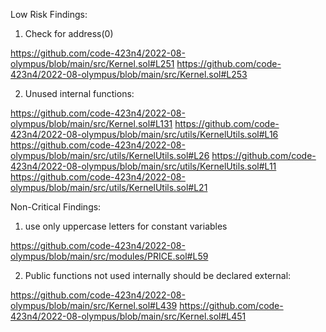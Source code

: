 Low Risk Findings:

1. Check for address(0)

https://github.com/code-423n4/2022-08-olympus/blob/main/src/Kernel.sol#L251
https://github.com/code-423n4/2022-08-olympus/blob/main/src/Kernel.sol#L253

2. Unused internal functions:

https://github.com/code-423n4/2022-08-olympus/blob/main/src/Kernel.sol#L131
https://github.com/code-423n4/2022-08-olympus/blob/main/src/utils/KernelUtils.sol#L16
https://github.com/code-423n4/2022-08-olympus/blob/main/src/utils/KernelUtils.sol#L26
https://github.com/code-423n4/2022-08-olympus/blob/main/src/utils/KernelUtils.sol#L11
https://github.com/code-423n4/2022-08-olympus/blob/main/src/utils/KernelUtils.sol#L21

Non-Critical Findings:

1. use only uppercase letters for constant variables

https://github.com/code-423n4/2022-08-olympus/blob/main/src/modules/PRICE.sol#L59

2. Public functions not used internally should be declared external:

https://github.com/code-423n4/2022-08-olympus/blob/main/src/Kernel.sol#L439
https://github.com/code-423n4/2022-08-olympus/blob/main/src/Kernel.sol#L451

